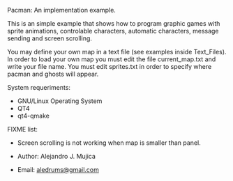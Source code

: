 Pacman: An implementation example.

This is an simple example that shows how to program graphic games with sprite animations, controlable characters, automatic characters, message sending and screen scrolling.

You may define your own map in a text file (see examples inside Text_Files). In
order to load your own map you must edit the file current_map.txt and write
your file name. You must edit sprites.txt in order to specify where pacman and
ghosts will appear.

System requeriments:

- GNU/Linux Operating System
- QT4
- qt4-qmake

FIXME list:
- Screen scrolling is not working when map is smaller than panel.

- Author: Alejandro J. Mujica
- Email: aledrums@gmail.com
